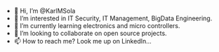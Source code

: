 - 👋 Hi, I’m @KarlMSola
- 👀 I’m interested in IT Security, IT Management, BigData Engineering.
- 🌱 I’m currently learning electronics and micro controllers.
- 💞️ I’m looking to collaborate on open source projects.
- 📫 How to reach me? Look me up on LinkedIn...

<!---
KarlMSola/KarlMSola is a ✨ special ✨ repository because its `README.md` (this file) appears on your GitHub profile.
You can click the Preview link to take a look at your changes.
--->
